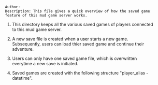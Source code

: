 ```
Author: 
Description: This file gives a quick overview of how the saved game feature of this mud game server works.
```
1. This directory keeps all the various saved games of players connected to this mud game server.

2. A new save file is created when a user starts a new game. Subsequently, users can load thier saved
   game and continue their adventure.

3. Users can only have one saved game file, which is overwritten everytime a new save is initiated.

4. Saved games are created with the following structure "player_alias - datetime".
